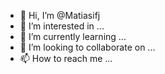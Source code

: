 - 👋 Hi, I’m @Matiasifj
- 👀 I’m interested in ...
- 🌱 I’m currently learning ...
- 💞️ I’m looking to collaborate on ...
- 📫 How to reach me ...

<!---
Matiasifj/Matiasifj is a ✨ special ✨ repository because its `README.md` (this file) appears on your GitHub profile.
You can click the Preview link to take a look at your changes.
--->
